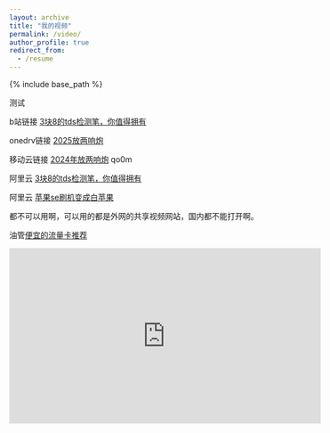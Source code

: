 ```yaml
---
layout: archive
title: "我的视频"
permalink: /video/
author_profile: true
redirect_from:
  - /resume
---
```


{% include base_path %}

测试


b站链接
[3块8的tds检测笔，你值得拥有]( https://www.bilibili.com/video/BV1mgXnY3EKo/?share_source=copy_web&vd_source=cf260953b97c02143123b908198509c6)




onedrv链接
[2025放两响炮](https://1drv.ms/v/c/88a119a7a8364dbf/EdWF82iUsjJOqUXqgK0-8LkBr1QXC18kNlXK6MLGx2iKLg)


移动云链接
[2024年放两响炮](https://caiyun.139.com/m/i?2mKnF3hUXHvmp)
qo0m

阿里云
[3块8的tds检测笔，你值得拥有](https://www.alipan.com/s/1P2PQZxCfHV)

阿里云
[苹果se刷机变成白苹果](https://www.alipan.com/s/PvFUVbdejgy)

都不可以用啊，可以用的都是外网的共享视频网站，国内都不能打开啊。


油管[便宜的流量卡推荐](https://youtu.be/djKhxjONQMI)

<iframe width="560" height="315" src="https://www.youtube.com/embed/djKhxjONQMI?si=JXt0VaG6dOJDhTbr" title="YouTube video player" frameborder="0" allow="accelerometer; autoplay; clipboard-write; encrypted-media; gyroscope; picture-in-picture; web-share" referrerpolicy="strict-origin-when-cross-origin" allowfullscreen></iframe>




































